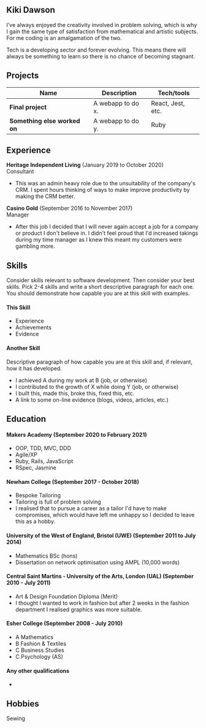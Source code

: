 ## Kiki Dawson

I’ve always enjoyed the creativity involved in problem solving, which is why I gain the same type of satisfaction from mathematical and artistic subjects. For me coding is an amalgamation of the two.

Tech is a developing sector and forever evolving. This means there will always be something to learn so there is no chance of becoming stagnant.

## Projects

| Name                         | Description       | Tech/tools        |
| ---------------------------- | ----------------- | ----------------- |
| **Final project**            | A webapp to do x. | React, Jest, etc. |
| **Something else worked on** | A webapp to do y. | Ruby              |

## Experience

**Heritage Independent Living** (January 2019 to October 2020)  
Consultant

- This was an admin heavy role due to the unsuitability of the company's CRM. I spent hours thinking of ways to make improve productivity by making the CRM better.

**Casino Gold** (September 2016 to November 2017)  
Manager

- After this job I decided that I will never again accept a job for a company or product I don't believe in. I didn't feel proud that I'd increased takings during my time manager as I knew this meant my customers were gambling more.

## Skills

Consider skills relevant to software development. Then consider your best skills. Pick 2-4 skills and write a short descriptive paragraph for each one. You should demonstrate how capable you are at this skill with examples.

#### This Skill

- Experience
- Achievements
- Evidence

#### Another Skill

Descriptive paragraph of how capable you are at this skill and, if relevant, how it has developed.

- I achieved A during my work at B (job, or otherwise)
- I contributed to the growth of X while doing Y (job, or otherwise)
- I built this, made this, broke this, fixed this, etc.
- A link to some on-line evidence (blogs, videos, articles, etc.)

## Education

#### Makers Academy (September 2020 to February 2021)

- OOP, TDD, MVC, DDD
- Agile/XP
- Ruby, Rails, JavaScript
- RSpec, Jasmine

#### Newham College (September 2017 - October 2018)

- Bespoke Tailoring
- Tailoring is full of problem solving
- I realised that to pursue a career as a tailor I'd have to make compromises, which would have left me unhappy so I decided to leave this as a hobby.

#### University of the West of England, Bristol (UWE) (September 2011 to July 2014)

- Mathematics BSc (hons)
- Dissertation on network optimisation using AMPL (10,000 words)

#### Central Saint Martins - University of the Arts, London (UAL) (September 2010 - July 2011)

- Art & Design Foundation Diploma (Merit)
- I thought I wanted to work in fashion but after 2 weeks in the fashion department I realised graphics was more suitable.

#### Esher College (September 2008 - July 2010)

- A Mathematics
- B Fashion & Textiles
- C Business Studies
- C Psychology (AS)

#### Any other qualifications

- 

## Hobbies

Sewing
